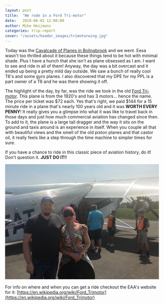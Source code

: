 ```yaml
---
layout: post
title:  "We rode in a Ford Tri-motor"
date:   2018-06-02 12:00:00
author: Mike Heijmans
categories: trip-report
cover: "/assets/header_images/trimotorwing.jpg"
---
```


Today was the [Cavalcade of Planes in Bolingbrook](http://www.cavalcadeofplanes.com/) and we went. Eesa wasn't too thrilled about it because these things tend to be hot with minimal shade. Plus I have a hunch that she isn't as plane obsessed as I am. I want to see and ride in all of them! Anyway, the day was a bit overcast and it ended up being a pretty mild day outside. We saw a bunch of really cool T6's and some gyro planes. I also discovered that my DPE for my PPL is a part owner of a T6 and he was there showing it off. 

The highlight of the day, by far, was the ride we took in the old [Ford Tri-motor](https://en.wikipedia.org/wiki/Ford_Trimotor). This plane is from the 1920's and has 3 motors... hence the name. The price per ticket was $72 each. Yes that's right, we paid $144 for a 15 minute ride in a plane that's nearly 100 years old and it was **WORTH EVERY PENNY**! It really gives you a glimpse into what it was like to travel back in those days and just how much commercial aviation has changed since then. To add to it, the plane is a large tail dragger and the way it sits on the ground and taxis around is an experience in itself. When you couple all that with beautiful views and the smell of the old piston planes and that castor oil, it really feels like a step through the time machine to simpler times for sure.

If you have a chance to ride in this classic piece of aviation history, do it! Don't question it. **JUST DO IT!**! 

![Mike and Eesa with the Tin Goose](/assets/header_images/trimotor.jpg)

For info on where and when you can get a ride checkout the EAA's website for it: [https://en.wikipedia.org/wiki/Ford_Trimotor](https://en.wikipedia.org/wiki/Ford_Trimotor)
